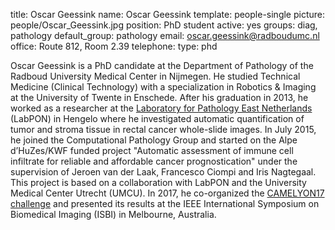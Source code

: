 title: Oscar Geessink
name: Oscar Geessink
template: people-single
picture: people/Oscar_Geessink.jpg
position: PhD student
active: yes
groups: diag, pathology
default_group: pathology
email: oscar.geessink@radboudumc.nl
office: Route 812, Room 2.39
telephone:
type: phd

Oscar Geessink is a PhD candidate at the Department of Pathology of the Radboud University Medical Center in Nijmegen. He studied Technical Medicine (Clinical Technology) with a specialization in Robotics & Imaging at the University of Twente in Enschede. After his graduation in 2013, he worked as a researcher at the <a href="https://www.labpon.nl/">Laboratory for Pathology East Netherlands</a> (LabPON) in Hengelo where he investigated automatic quantification of tumor and stroma tissue in rectal cancer whole-slide images. In July 2015, he joined the Computational Pathology Group and started on the Alpe d’HuZes/KWF funded project "Automatic assessment of immune cell infiltrate for reliable and affordable cancer prognostication" under the supervision of Jeroen van der Laak, Francesco Ciompi and Iris Nagtegaal. This project is based on a collaboration with LabPON and the University Medical Center Utrecht (UMCU). In 2017, he co-organized the <a href="https://camelyon17.grand-challenge.org/">CAMELYON17 challenge</a> and presented its results at the IEEE International Symposium on Biomedical Imaging (ISBI) in Melbourne, Australia.
